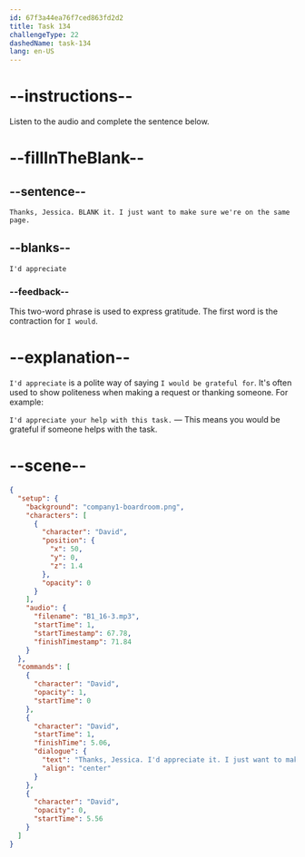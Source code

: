 ```yaml
---
id: 67f3a44ea76f7ced863fd2d2
title: Task 134
challengeType: 22
dashedName: task-134
lang: en-US
---
```


<!-- (Audio) David: Thanks, Jessica. I'd appreciate it. I just want to make sure we're on the same page. -->

# --instructions--

Listen to the audio and complete the sentence below.

# --fillInTheBlank--

## --sentence--

`Thanks, Jessica. BLANK it. I just want to make sure we're on the same page.`

## --blanks--

`I'd appreciate`

### --feedback--

This two-word phrase is used to express gratitude. The first word is the contraction for `I would`.

# --explanation--

`I'd appreciate` is a polite way of saying `I would be grateful for`. It's often used to show politeness when making a request or thanking someone. For example:

`I'd appreciate your help with this task.` — This means you would be grateful if someone helps with the task.  

# --scene--

```json
{
  "setup": {
    "background": "company1-boardroom.png",
    "characters": [
      {
        "character": "David",
        "position": {
          "x": 50,
          "y": 0,
          "z": 1.4
        },
        "opacity": 0
      }
    ],
    "audio": {
      "filename": "B1_16-3.mp3",
      "startTime": 1,
      "startTimestamp": 67.78,
      "finishTimestamp": 71.84
    }
  },
  "commands": [
    {
      "character": "David",
      "opacity": 1,
      "startTime": 0
    },
    {
      "character": "David",
      "startTime": 1,
      "finishTime": 5.06,
      "dialogue": {
        "text": "Thanks, Jessica. I'd appreciate it. I just want to make sure we're on the same page.",
        "align": "center"
      }
    },
    {
      "character": "David",
      "opacity": 0,
      "startTime": 5.56
    }
  ]
}
```
